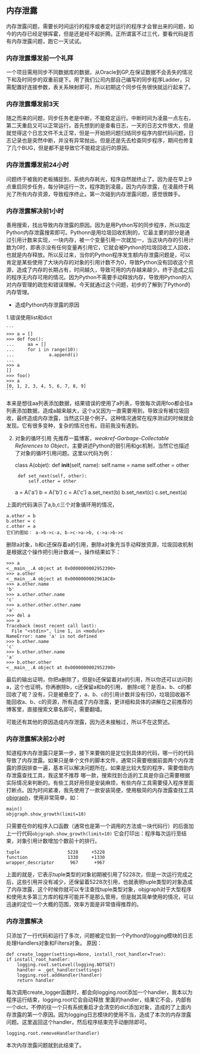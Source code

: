 ## 内存泄露

内存泄露问题，需要长时间运行的程序或者定时运行的程序才会冒出来的问题，如今的内存已经足够挥霍，但是还是经不起折腾。正所谓富不过三代，要看代码是否有内存泄露问题，跑它一天试试。

### 内存泄露爆发前一个礼拜
一个项目需用同步不同数据库的数据，从Oracle到GP,在保证数据不会丢失的情况下和及时同步的双重前提下。用了我们公司内部自己编写的同步程序Ladder，只需配置好连接参数，表关系映射即可，所以初期这个同步任务很快就运行起来了。

### 内存泄露爆发前3天
随之而来的问题，同步任务老是中断，不能稳定运行。中断时间为凌晨一点左右，第二天重启又可以正常运行。首先想到的是查看日志，一天的日志文件很大，但是就觉得这个日志文件不太正常，但是一开始把问题归结同步程序内部代码问题，日志记录也是突然中断，并没有异常抛出。但是还是先去检查同步程序，期间也修复了几个BUG，但是都不是导致它不能稳定运行的原因。

### 内存泄露爆发前24小时
问题终于被我的老板捕捉到，系统内存耗光，程序自然就终止了。因为是在早上9点重启同步任务，每分钟运行一次，程序跑到凌晨，因为内存泄露，在凌晨终于耗光了所有内存资源，导致程序终止。第一次碰到内存泄露问题，感觉很棘手。

### 内存泄露解决前1小时
善用搜索，找出导致内存泄露的原因。因为是用Python写的同步程序，所以指定Python内存泄露搜索即可。Pythonn是用垃圾回收机制的，它最主要的部分是通过引用计数来实现，一块内存，被一个变量引用一次就加一，当这块内存的引用计数为0时，即表示没有任何变量再引用它，它就会被Python的垃圾回收工人回收，也就是内存释放。所以反过来，当你的Python程序发生额内存泄露问题是，可以肯定是某些使用了大块内存的对象的引用计数不为0，导致Python没有回收这个资源，造成了内存的长期占有，时间越久，导致可用的内存越来越少。终于造成之后的程序无内存可用的情况。因为Python不需要手动释放内存，导致用Python的人对内存管理的疏忽和错误理解。今天就通过这个问题，初步的了解到了Python的内存管理。

- 造成Python内存泄露的原因

1.错误使用list和dict
	
	```
	>>> a = []
	>>> def foo():
	...     aa = []
	...     for i in range(10):
	...             a.append(i)
	...
	>>> a
	[]
	>>> foo()
	>>> a
	[0, 1, 2, 3, 4, 5, 6, 7, 8, 9]
	```

本来是想往aa列表添加数据，结果错误的使用了a列表，导致每次调用foo都会往a列表添加数据，造成a越来越大，这个a又因为一直需要用到，导致没有被垃圾回收，最终造成内存泄露，当然这只是个例子。这种情况通常在程序测试的时候就会发现。它有很多变种，复杂的情况也有。目前我没有遇到。

2. 对象的循环引用
先推荐一篇博客，*weakref-Garbage-Collectable References to Object*，主要讲述Python的弱引用和gc机制，当然它也描述了对象的循环引用问题。这里以代码为例：

	class A(objet):
		def __init__(self, name):
			self.name = name
			self.other = other

		def set_next(self, other):
			self.other = other

	a = A('a')
	b = A('b')
	c = A('c')
	a.set_next(b)
	b.set_next(c)
	c.set_next(a)

上面的代码演示了a,b,c三个对象循环用的情况，

	a.other = b
	b.other = c
	c.other = a
	它们的图如： a->b->c-a, b->c->a->b, c->a->b->c

删除a对象，b和c还保存着a的引用，删除a对象充当手动释放资源，垃圾回收机制是根据这个操作把引用计数减一，操作结果如下：

	>>> a
	<__main__.A object at 0x0000000002952390>
	>>> a.other
	<__main__.A object at 0x0000000002961AC8>
	>>> a.other.name
	'b'
	>>> a.other.other.name
	'c'
	>>> a.other.other.other.name
	'a'
	>>> del a
	>>> a
	Traceback (most recent call last):
	  File "<stdin>", line 1, in <module>
	NameError: name 'a' is not defined
	>>> b.other.name
	'c'
	>>> b.other.other.name
	'a'
	>>> b.other.other
	<__main__.A object at 0x0000000002952390>

最后的输出证明，你把a删除了，但是b还保留着对a的引用，所以你还可以访问到a，这个也证明，你再删除b，c还保留a和b的引用，
删除c呢？是否a、b、c的都回收了呢？没有，只是被悬空了，a、b、c的引用计数并没有归0，垃圾回收器不能回收a、b、c的资源，所有造成了内存泄露，更详细和具体的讲解在之前推荐的博客里，直接搜索文章名即可，需要翻墙。

可能还有其他的原因造成内存泄露，因为还未接触过，所以不在这赘述。

### 内存泄露解决前2小时
知道程序内存泄露只是第一步，接下来要做的是定位到具体的代码，哪一行的代码导致了内存泄露。如果只是单个文件的脚本文件，通常只需要根据前面两个内存泄露的原因排查一遍，基本可以解决问题所在。如果是比较大型的程序，需要借助内存泄露查找工具，我这里不推荐
哪一款，搜索找到合适的工具是你自己需要根据实际情况来判断的。有些工具好用但是安装麻烦，有些内存工具需要侵入程序里面打断点。因为时间紧凑，我先使用了一款安装简便，使用极简的内存泄露查找工具[objgraph](http://mg.pov.lt/objgraph/)，使用非常简单，如：

	main()
	objgraph.show_growth(limit=10)

只需要在你的程序入口函数（通常也是第一个调用的方法或一块代码行）的后面加上一行代码`objgraph.show_growth(limit=10)`
它会打印出：程序每次运行至结束，对象引用计数增加个数前十的排行。

	tuple                  5228     +5228
	function               1330     +1330
	wrapper_descriptor      967      +967

上面的就是，它表示tuple类型的对象初期被引用了5228次，但是一次运行完成之后，这些引用并没有减少，还保留着5228次引用，也就表明tuple类型的对象造成了内存泄露，这个时候你就可以专注查找tuple类型对象，objgraph对于大型程序和使用太多第三方库的程序可能并不是那么管用，但是就其简单使用的情况，可以迅速的定位一个大概的范围，效率方面是非常值得推荐的。

### 内存泄露解决
只添加了一行代码和运行了多次，问题被定位到一个Python的logging模块的日志处理Handlers对象和Filters对象。
原因：

	def create_logger(settings=None, install_root_handler=True):
    if install_root_handler:
        logging.root.setLevel(logging.NOTSET)
        handler = _get_handler(settings)
        logging.root.addHandler(handler)
        return handler


每次调用create_logger函数时，都会向logging.root添加一个handler，我本以为程序运行结束，logging.root它会自动释放
里面的handler，结果它不会，内部有一个dict，不停的往一个只有系统重启才会清空的dict添加对象，造成的了上面内存泄露的第一个原因。因为logging日志模块的使用不当，造成了本次的内存泄露问题。这里返回这个handler，然后程序结束完手动删除即可。

	logging.root.removeHandler(handler)

本次内存泄露问题就到此结束了。